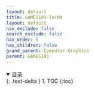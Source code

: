 ```yaml
---
layout: default
title: GAMES101-lec04
layout: default
nav_exclude: false
search_exclude: false
nav_order: 5
has_children: false
grand_parent: Computer-Graphics
parent: GAMES101
---
```

<details open markdown="block">
  <summary>
目录
  </summary>
  {: .text-delta }
1. TOC
{:toc}
</details>

